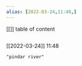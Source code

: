 ```yaml
---
alias: [2022-03-24,11:48,]
---
```

[[]]
table of content
```toc
```

[[2022-03-24]] 11:48

```query
"pindar river"
```